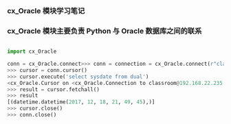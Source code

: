 ### cx_Oracle 模块学习笔记

### cx_Oracle 模块主要负责 Python 与 Oracle 数据库之间的联系

```python

import cx_Oracle

conn = cx_Oracle.connect>>> conn = connection = cx_Oracle.connect(r"classroom/classroom@192.168.22.235:1521/nettest")
>>> cursor = conn.cursor()
>>> cursor.execute('select sysdate from dual')
<cx_Oracle.Cursor on <cx_Oracle.Connection to classroom@192.168.22.235:1521/nettest>>
>>> result = cursor.fetchall()
>>> result
[(datetime.datetime(2017, 12, 18, 21, 49, 45),)]
>>> cursor.close()
>>> conn.close()
```

